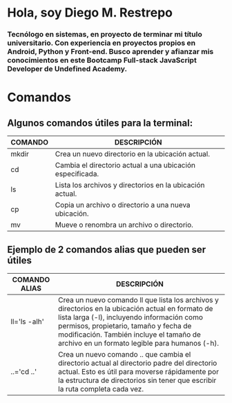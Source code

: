 # Hola, soy Diego M. Restrepo

### Tecnólogo en sistemas, en proyecto de terminar mi título universitario. Con experiencia en proyectos propios en Android, Python y Front-end. Busco aprender y afianzar mis conocimientos en este Bootcamp Full-stack JavaScript Developer de Undefined Academy.

# Comandos

## Algunos comandos útiles para la terminal:

| COMANDO | DESCRIPCIÓN |
| ------- | ----------- |
| mkdir | Crea un nuevo directorio en la ubicación actual. |
| cd | Cambia el directorio actual a una ubicación especificada. |
| ls | Lista los archivos y directorios en la ubicación actual. |
| cp | Copia un archivo o directorio a una nueva ubicación. |
| mv | Mueve o renombra un archivo o directorio. |

## Ejemplo de 2 comandos alias que pueden ser útiles

| COMANDO ALIAS | DESCRIPCIÓN |
| ------------ | ----------- |
| ll='ls -alh'  | Crea un nuevo comando ll que lista los archivos y directorios en la ubicación actual en formato de lista larga (-l), incluyendo información como permisos, propietario, tamaño y fecha de modificación. También incluye el tamaño de archivo en un formato legible para humanos (-h). |
| ..='cd ..'    | Crea un nuevo comando .. que cambia el directorio actual al directorio padre del directorio actual. Esto es útil para moverse rápidamente por la estructura de directorios sin tener que escribir la ruta completa cada vez. |
